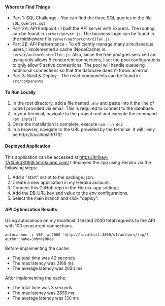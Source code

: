 #### Where to Find Things

- Part 1: SQL Challenge - You can find the three SQL queries in the file `SQL_Queries.sql`
- Part 2A: API Endpoint - I built the API server with Express. The routing can be found in `server/server.js`. The business logic can be found in the middleware file `server/authorController.js`
- Part 2B: API Performance - To efficiently manage many simultaneous users, I implemented a cache (NodeCache) in `server/authorController.js`. Also, since the free postgres service I am using only allows 5 concurrent connections, I set the pool configurations to only allow 5 active connections. The pool will handle queueing additional connections so that the database doesn't throw an error.
- Part 3: Build & Deploy - The react components can be found in `src/components`

#### To Run Locally

1. In the root directory, add a file named `.env` and paste into it the line of code I provided via email. This is required to connect to the database.
2. In your terminal, navigate to the project root and execute the command `npm install`
3. Once the installation is complete, execute `npm run dev`
4. In a browser, navigate to the URL provided by the terminal. It will likely be http://localhost:5173/

#### Deployed Application

This application can be accessed at https://krikey-17d558d3f9d8.herokuapp.com/
I deployed the app using Heroku via the following steps:

1. Add a "start" script to the package.json.
2. Create a new application in my Heroku account.
3. Connect this GitHub repo in the Heroku app settings.
4. Add the DB_URL key and value to the env configurations.
5. Select the main branch and click "deploy".

#### API Optimization Results

Using autocannon on my localhost, I tested 2000 total requests to the API with 100 concurrent connections.

`autocannon -c 100 -a 2000 'http://localhost:3000/v1/authors/top/?author_name=John%20Doe'`

Before implementing the cache:

- The total time was 42 seconds
- The max latency was 3168 ms
- The average latency was 2054 ms

After implementing the cache:

- The total time was 3 seconds
- The max latency was 2878 ms
- The average latency was 130 ms
